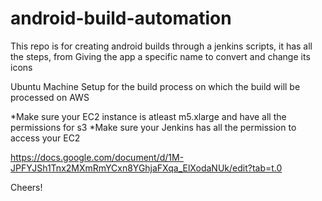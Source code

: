 # android-build-automation
This repo is for creating android builds through a jenkins scripts, it has all the steps, from Giving the app a specific name to convert and change its icons


Ubuntu Machine Setup for the build process on which the build will be processed on AWS

*Make sure your EC2 instance is atleast m5.xlarge and have all the permissions for s3
*Make sure your Jenkins has all the permission to access your EC2


https://docs.google.com/document/d/1M-JPFYJSh1Tnx2MXmRmYCxn8YGhjaFXqa_ElXodaNUk/edit?tab=t.0

Cheers!